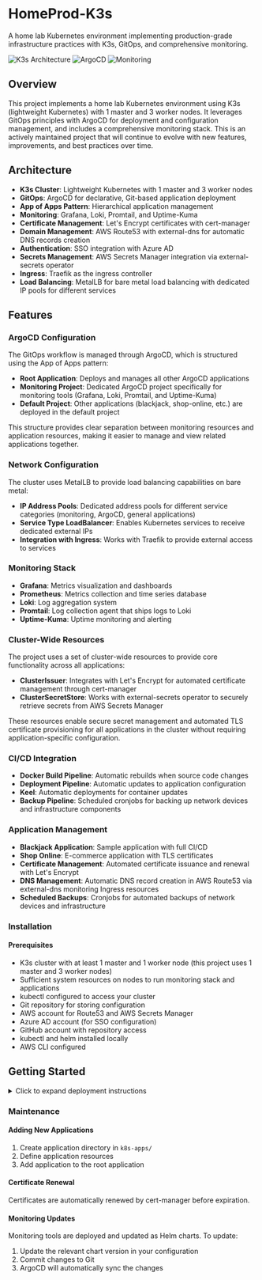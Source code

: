 # HomeProd-K3s

A home lab Kubernetes environment implementing production-grade infrastructure practices with K3s, GitOps, and comprehensive monitoring.

![K3s Architecture](https://img.shields.io/badge/Architecture-K3s-brightgreen)
![ArgoCD](https://img.shields.io/badge/GitOps-ArgoCD-blue)
![Monitoring](https://img.shields.io/badge/Observability-Prometheus%2C%20Grafana%2C%20Loki-orange)

## Overview

This project implements a home lab Kubernetes environment using K3s (lightweight Kubernetes) with 1 master and 3 worker nodes. It leverages GitOps principles with ArgoCD for deployment and configuration management, and includes a comprehensive monitoring stack.
This is an actively maintained project that will continue to evolve with new features, improvements, and best practices over time.

## Architecture

- **K3s Cluster**: Lightweight Kubernetes with 1 master and 3 worker nodes
- **GitOps**: ArgoCD for declarative, Git-based application deployment
- **App of Apps Pattern**: Hierarchical application management
- **Monitoring**: Grafana, Loki, Promtail, and Uptime-Kuma
- **Certificate Management**: Let's Encrypt certificates with cert-manager
- **Domain Management**: AWS Route53 with external-dns for automatic DNS records creation
- **Authentication**: SSO integration with Azure AD
- **Secrets Management**: AWS Secrets Manager integration via external-secrets operator
- **Ingress**: Traefik as the ingress controller
- **Load Balancing**: MetalLB for bare metal load balancing with dedicated IP pools for different services

## Features

### ArgoCD Configuration

The GitOps workflow is managed through ArgoCD, which is structured using the App of Apps pattern:

- **Root Application**: Deploys and manages all other ArgoCD applications
- **Monitoring Project**: Dedicated ArgoCD project specifically for monitoring tools (Grafana, Loki, Promtail, and Uptime-Kuma)
- **Default Project**: Other applications (blackjack, shop-online, etc.) are deployed in the default project

This structure provides clear separation between monitoring resources and application resources, making it easier to manage and view related applications together.

### Network Configuration

The cluster uses MetalLB to provide load balancing capabilities on bare metal:

- **IP Address Pools**: Dedicated address pools for different service categories (monitoring, ArgoCD, general applications)
- **Service Type LoadBalancer**: Enables Kubernetes services to receive dedicated external IPs
- **Integration with Ingress**: Works with Traefik to provide external access to services

### Monitoring Stack

- **Grafana**: Metrics visualization and dashboards
- **Prometheus**: Metrics collection and time series database
- **Loki**: Log aggregation system
- **Promtail**: Log collection agent that ships logs to Loki
- **Uptime-Kuma**: Uptime monitoring and alerting

### Cluster-Wide Resources

The project uses a set of cluster-wide resources to provide core functionality across all applications:

- **ClusterIssuer**: Integrates with Let's Encrypt for automated certificate management through cert-manager
- **ClusterSecretStore**: Works with external-secrets operator to securely retrieve secrets from AWS Secrets Manager

These resources enable secure secret management and automated TLS certificate provisioning for all applications in the cluster without requiring application-specific configuration.

### CI/CD Integration

- **Docker Build Pipeline**: Automatic rebuilds when source code changes
- **Deployment Pipeline**: Automatic updates to application configuration
- **Keel**: Automatic deployments for container updates
- **Backup Pipeline**: Scheduled cronjobs for backing up network devices and infrastructure components

### Application Management

- **Blackjack Application**: Sample application with full CI/CD
- **Shop Online**: E-commerce application with TLS certificates
- **Certificate Management**: Automated certificate issuance and renewal with Let's Encrypt
- **DNS Management**: Automatic DNS record creation in AWS Route53 via external-dns monitoring Ingress resources
- **Scheduled Backups**: Cronjobs for automated backups of network devices and infrastructure

### Installation

#### Prerequisites

- K3s cluster with at least 1 master and 1 worker node (this project uses 1 master and 3 worker nodes)
- Sufficient system resources on nodes to run monitoring stack and applications
- kubectl configured to access your cluster
- Git repository for storing configuration
- AWS account for Route53 and AWS Secrets Manager
- Azure AD account (for SSO configuration)
- GitHub account with repository access
- kubectl and helm installed locally
- AWS CLI configured

## Getting Started
<details><summary>Click to expand deployment instructions</summary>


### Infrastructure Deployment

1. Add the ArgoCD Helm repository:
   ```bash
   helm repo add argo https://argoproj.github.io/argo-helm
   helm repo update
   ```

2. Install ArgoCD:
   ```bash
   helm install prod-argocd argo/argo-cd --namespace argocd --create-namespace --version 7.7.23
   ```
    2.2 (Optional) For SSO integration and certificates, you can use a values file:
    Create a values.yaml file with your custom configuration
    Then upgrade the chart with:
    ```bash
    helm upgrade prod-argocd argo/argo-cd --namespace argocd --create-namespace --version 7.7.23 --values values.yaml
    ```

3. Get the ArgoCD admin password:
   ```bash
   kubectl -n argocd get secret argocd-initial-admin-secret -o jsonpath="{.data.password}" | base64 -d
   ```

4. Access the ArgoCD UI using port-forward:
   ```bash
   kubectl port-forward svc/prod-argocd-server -n argocd 8080:443
   ```
   Then visit: https://localhost:8080

5. Apply the repository configuration(update your repo url):
   ```bash
   kubectl apply -f repo.yml
   ```

### Application Deployment pool-alb for MetalLB
1. Apply the MetalLB pool configuration:
   ```bash
   kubectl apply -f pool-alb/pool-alb-application.yml
   ```

### Application Deployment app of apps
1. Apply the root application(app of apps pattern):
   ```bash
   kubectl apply -f app-of-apps/root-application.yaml

   The app of apps includes the following applications: chart-cert-manager, chart-external-dns, chart-external-secrets, chart-grafana, chart-keel, chart-loki, chart-metallb, chart-prometheus, chart-promtail, chart-traefik, chart-uptime-kuma

    Note: If you don't need all applications, you can modify the root-application.yml file to remove or disable specific applications before applying.

### Application Deployment cluster wide resources
   ClusterIssuer and ClusterSecretStore are required if you want to use cert-manager and external-secrets:

1. Apply the ClusterIssuer and ClusterSecretStore configuration with argocd:
   ```bash
   kubectl apply -f k8s-apps/cluster-wide-resources/Cluster-wide-application.yml
   ---

   These resources enable secure secret management and automated TLS certificate provisioning for all applications in the cluster without requiring application-specific configuration.
   AWS Credentials Requirements:

   For cert-manager: Create an IAM user with permissions to modify Route53 records for DNS validation. The access key and secret key must be stored as a Kubernetes secret referenced by the ClusterIssuer, or use a service account.

   For external-secrets: Create an IAM user with permissions to read from AWS SecretsManager. The access key and secret key must be stored as a Kubernetes secret referenced by the ClusterSecretStore, or use a service account.

   Note: Examples of how to use certificates and external secrets in your applications can be found in the folder manage-certificates-apps and manage-secrets-apps:

Certificate examples: see k8s-apps/manage-certificates-apps/
External secrets examples: see k8s-apps/blackjack and k8s-apps/shop-online

### Backup Configuration optional
   Deploy the cronjob for backing up network devices:

1. Apply the cronjob configuration:
   ```bash
   kubectl apply -f cronjob-application.yml
   ---
   The cronjob requires the following secret keys:

   BUCKET_NAME - AWS S3 bucket name for storing backups
   HOST - Hostname or IP address of the device to back up
   PORT - SSH port for connecting to the device
   USERNAME - SSH username for authentication
   PASSWORD - SSH password for authentication
   AWS_ACCESS_KEY_ID - AWS credentials for S3 access
   AWS_SECRET_ACCESS_KEY - AWS credentials for S3 access

   These secrets are transferred from external-secrets, which retrieves them from AWS Secrets Manager, provid

</details>

### Maintenance

#### Adding New Applications

1. Create application directory in `k8s-apps/`
2. Define application resources
3. Add application to the root application

#### Certificate Renewal

Certificates are automatically renewed by cert-manager before expiration.

#### Monitoring Updates

Monitoring tools are deployed and updated as Helm charts. To update:

1. Update the relevant chart version in your configuration
2. Commit changes to Git
3. ArgoCD will automatically sync the changes